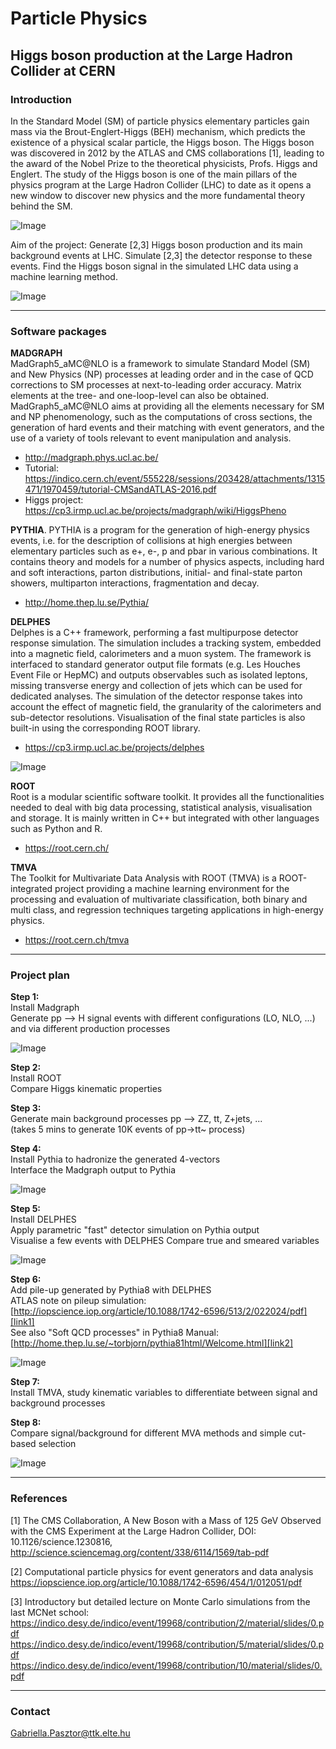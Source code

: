 # Particle Physics

## Higgs boson production at the Large Hadron Collider at CERN

### Introduction

In the Standard Model (SM) of particle physics elementary particles gain mass via the Brout-Englert-Higgs (BEH) mechanism, which predicts the existence of a physical scalar particle, the Higgs boson. The Higgs boson was discovered in 2012 by the ATLAS and CMS collaborations [1], leading to the award of the Nobel Prize to the theoretical physicists, Profs. Higgs and Englert. The study of the Higgs boson is one of the main pillars of the physics program at the Large Hadron Collider (LHC) to date as it opens a new window to discover new physics and the more fundamental theory behind the SM.

![Image](HZZ2mu2e.png "Higgs event")

Aim of the project: Generate [2,3] Higgs boson production and its main background events at LHC. Simulate [2,3] the detector response to these events. Find the Higgs boson signal in the simulated LHC data using a machine learning method.

![Image](Simulation.png "Simulation flow")

---

### Software packages

**MADGRAPH**   
MadGraph5_aMC@NLO is a framework to simulate Standard Model (SM) and New Physics (NP) processes at leading order and in the case of QCD corrections to SM processes at next-to-leading order accuracy. Matrix elements at the tree- and one-loop-level can also be obtained. MadGraph5_aMC@NLO aims at providing all the elements necessary for SM and NP phenomenology, such as the computations of cross sections, the generation of hard events and their matching with event generators, and the use of a variety of tools relevant to event manipulation and analysis.  
  * http://madgraph.phys.ucl.ac.be/
  * Tutorial: https://indico.cern.ch/event/555228/sessions/203428/attachments/1315471/1970459/tutorial-CMSandATLAS-2016.pdf
  * Higgs project: https://cp3.irmp.ucl.ac.be/projects/madgraph/wiki/HiggsPheno

**PYTHIA**. 
PYTHIA is a program for the generation of high-energy physics events, i.e. for the description of collisions at high energies between elementary particles such as e+, e-, p and pbar in various combinations. It contains theory and models for a number of physics aspects, including hard and soft interactions, parton distributions, initial- and final-state parton showers, multiparton interactions, fragmentation and decay.  
   * http://home.thep.lu.se/Pythia/

**DELPHES**  
Delphes is a C++ framework, performing a fast multipurpose detector response simulation. The simulation includes a tracking system, embedded into a magnetic field, calorimeters and a muon system. The framework is interfaced to standard generator output file formats (e.g. Les Houches Event File or HepMC) and outputs observables such as isolated leptons, missing transverse energy and collection of jets which can be used for dedicated analyses. The simulation of the detector response takes into account the effect of magnetic field, the granularity of the calorimeters and sub-detector resolutions. Visualisation of the final state particles is also built-in using the corresponding ROOT library.  
   * https://cp3.irmp.ucl.ac.be/projects/delphes

![Image](FullvsFast.png "Full vs Fast simulation chain")

**ROOT**  
Root is a modular scientific software toolkit. It provides all the functionalities needed to deal with big data processing, statistical analysis, visualisation and storage. It is mainly written in C++ but integrated with other languages such as Python and R.  
   * https://root.cern.ch/

**TMVA**  
The Toolkit for Multivariate Data Analysis with ROOT (TMVA) is a ROOT-integrated project providing a machine learning environment for the processing and evaluation of multivariate classification, both binary and multi class, and regression techniques targeting applications in high-energy physics.  
   * https://root.cern.ch/tmva
   
---

### Project plan

**Step 1:**  
Install Madgraph  
Generate pp --> H signal events with different configurations (LO, NLO, ...) and via different production processes

![Image](Figures_FeynmanHprod.png "Higgs production")

**Step 2:**  
Install ROOT  
Compare Higgs kinematic properties

**Step 3:**  
Generate main background processes pp --> ZZ, tt, Z+jets, ...  
(takes 5 mins to generate 10K events of pp->tt~ process)

**Step 4:**  
Install Pythia to hadronize the generated 4-vectors  
Interface the Madgraph output to Pythia

![Image](event.png "Event description")

**Step 5:**  
Install DELPHES  
Apply parametric "fast" detector simulation on Pythia output  
Visualise a few events with DELPHES 
Compare true and smeared variables 

![Image](Delphes.png "Delphes")

**Step 6:**  
Add pile-up generated by Pythia8 with DELPHES  
ATLAS note on pileup simulation:  
[http://iopscience.iop.org/article/10.1088/1742-6596/513/2/022024/pdf][link1]  
See also "Soft QCD processes" in Pythia8 Manual:  
[http://home.thep.lu.se/~torbjorn/pythia81html/Welcome.html][link2]  

  [link1]: http://iopscience.iop.org/article/10.1088/1742-6596/513/2/022024/pdf
  [link2]: http://home.thep.lu.se/~torbjorn/pythia81html/Welcome.html

![Image](atlas-cms.png "pileup")

**Step 7:**   
Install TMVA, study kinematic variables to differentiate between signal and background processes  

**Step 8:**   
Compare signal/background for different MVA methods and simple cut-based selection   

![Image](mass4l.png "4l mass")

---

### References

[1] The CMS Collaboration,
A New Boson with a Mass of 125 GeV Observed with the CMS Experiment at the Large Hadron Collider, DOI: 10.1126/science.1230816,   
http://science.sciencemag.org/content/338/6114/1569/tab-pdf  

[2] Computational particle physics for event generators and data analysis  
https://iopscience.iop.org/article/10.1088/1742-6596/454/1/012051/pdf

[3] Introductory but detailed lecture on Monte Carlo simulations from the last MCNet school:  
https://indico.desy.de/indico/event/19968/contribution/2/material/slides/0.pdf  
https://indico.desy.de/indico/event/19968/contribution/5/material/slides/0.pdf  
https://indico.desy.de/indico/event/19968/contribution/10/material/slides/0.pdf  


---

### Contact

Gabriella.Pasztor@ttk.elte.hu  
